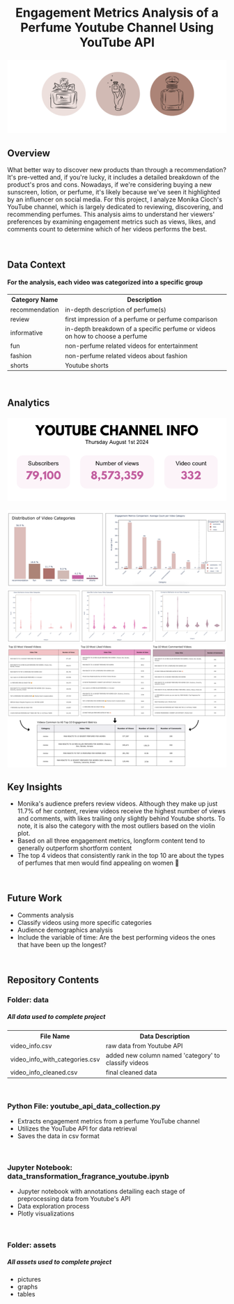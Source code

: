 <h1 align="center">
	Engagement Metrics Analysis of a Perfume Youtube Channel Using YouTube API
</h1>

<h3 align="center">
	<img src="https://github.com/DOCUVESTA/youtube-api-fragrance-channel-analytics/blob/ce6f2c922f0725779302141716324ead5ff6515c/assets/header_perfume.png"/>
</h3>

## Overview
What better way to discover new products than through a recommendation? It's pre-vetted and, if you're lucky, it includes a detailed breakdown of the product's pros and cons. Nowadays, if we're considering buying a new sunscreen, lotion, or perfume, it's likely because we've seen it highlighted by an influencer on social media. For this project, I analyze Monika Cioch's YouTube channel, which is largely dedicated to reviewing, discovering, and recommending perfumes. This analysis aims to understand her viewers' preferences by examining engagement metrics such as views, likes, and comments count to determine which of her videos performs the best.

<br>

## Data Context
#### For the analysis, each video was categorized into a specific group
<table style="width:100%">
    <tr>
        <th>Category Name</th>
        <th>Description</th>
    </tr>
    <tr>
        <td>recommendation</td>
        <td>in-depth description of perfume(s)</td>
    </tr>
    <tr>
        <td>review</td>
        <td>first impression of a perfume or perfume comparison</td>
    </tr>
    <tr>
        <td>informative</td>
        <td>in-depth breakdown of a specific perfume or videos on how to choose a perfume</td>
    </tr>
    <tr>
        <td>fun</td>
        <td>non-perfume related videos for entertainment</td>
    </tr>
    <tr>
        <td>fashion</td>
        <td>non-perfume related videos about fashion</td>
    </tr>
    <tr>
        <td>shorts</td>
        <td>Youtube shorts</td>
    </tr>
</table>

<br>

## Analytics
<h3 align="center">
	<img src="https://github.com/DOCUVESTA/youtube-api-fragrance-channel-analytics/blob/5b77903a1e795d91e10ed033bb06069d3ce57ec6/assets/information_bar.png"/>
</h3>


	
<img src="https://github.com/DOCUVESTA/youtube-api-fragrance-channel-analytics/blob/44ee6ea1b625fbf28f42c16bdacd1afc60c03e03/assets/categories_and_metrics.png"/>
<img src="https://github.com/DOCUVESTA/youtube-api-fragrance-channel-analytics/blob/44ee6ea1b625fbf28f42c16bdacd1afc60c03e03/assets/all_violin_plots.png"/>

<img src="https://github.com/DOCUVESTA/youtube-api-fragrance-channel-analytics/blob/8eb523ddaa84cd1d97a6741374f507814e5b8a92/assets/top_performing_videos.png"/>

<br>


## Key Insights
- Monika's audience prefers review videos. Although they make up just 11.7% of her content, review videos receive the highest number of views and comments, with likes trailing only slightly behind Youtube shorts. To note, it is also the category with the most outliers based on the violin plot.
- Based on all three engagement metrics, longform content tend to generally outperform shortform content
- The top 4 videos that consistently rank in the top 10 are about the types of perfumes that men would find appealing on women 👀 



<br>

## Future Work
- Comments analysis
- Classify videos using more specific categories
- Audience demographics analysis
- Include the variable of time: Are the best performing videos the ones that have been up the longest?


<br>

## Repository Contents
### Folder: data
##### All data used to complete project
<table style="width:100%">
    <tr>
        <th>File Name</th>
        <th>Data Description</th>
    </tr>
    <tr>
        <td>video_info.csv</td>
        <td>raw data from Youtube API</td>
    </tr>
    <tr>
        <td>video_info_with_categories.csv</td>
        <td>added new column named 'category' to classify videos</td>
    </tr>
    <tr>
        <td>video_info_cleaned.csv</td>
        <td>final cleaned data</td>
    </tr>
</table>
<br>

### Python File: youtube_api_data_collection.py
- Extracts engagement metrics from a perfume YouTube channel
- Utilizes the YouTube API for data retrieval
- Saves the data in csv format

<br>

### Jupyter Notebook: data_transformation_fragrance_youtube.ipynb
- Jupyter notebook with annotations detailing each stage of preprocessing data from Youtube's API
- Data exploration process
- Plotly visualizations

<br>

### Folder: assets
##### All assets used to complete project
- pictures
- graphs
- tables






